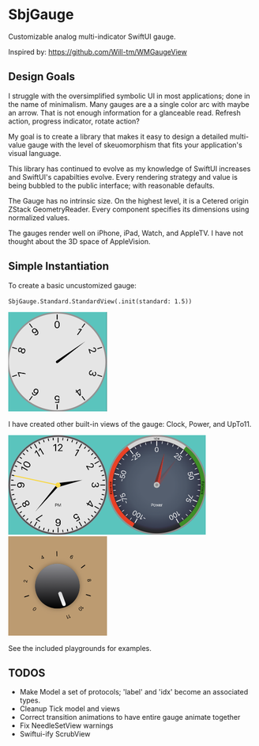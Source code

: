 # SbjGauge

Customizable analog multi-indicator SwiftUI gauge.

Inspired by: https://github.com/Will-tm/WMGaugeView

## Design Goals

I struggle with the oversimplified symbolic UI in most applications; done in the name of minimalism. Many gauges are a a single color arc with maybe an arrow. That is not enough information for a glanceable read. Refresh action, progress indicator, rotate action?

My goal is to create a library that makes it easy to design a detailed multi-value gauge with the level of skeuomorphism that fits your application's visual language.

This library has continued to evolve as my knowledge of SwiftUI increases and SwiftUI's capabilties evolve. Every rendering strategy and value is being bubbled to the public interface; with reasonable defaults.

The Gauge has no intrinsic size. On the highest level, it is a Cetered origin ZStack GeometryReader. Every component specifies its dimensions using normalized values.

The gauges render well on iPhone, iPad, Watch, and AppleTV. I have not thought about the 3D space of AppleVision.

## Simple Instantiation

To create a basic uncustomized gauge:

`SbjGauge.Standard.StandardView(.init(standard: 1.5))`

<img src="Sample-Default.png" alt="Default" width="200">

I have created other built-in views of the gauge: Clock, Power, and UpTo11.

<img src="Sample-Clock.png" alt="Clock" width="200"><img src="Sample-Power.png" alt="Power" width="200"><img src="Sample-UpTo11.png" alt="11" width="200">

See the included playgrounds for examples.

## TODOS
- Make Model a set of protocols; 'label' and 'idx' become an associated types.
- Cleanup Tick model and views
- Correct transition animations to have entire gauge animate together
- Fix NeedleSetView warnings
- Swiftui-ify ScrubView
